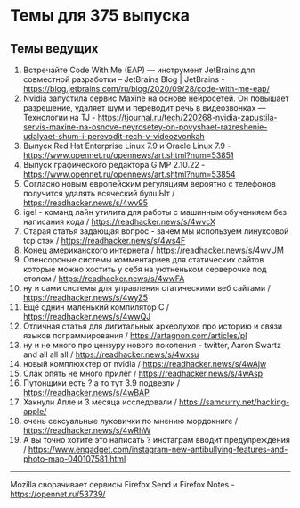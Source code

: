 # Темы для 375 выпуска

## Темы ведущих

1. Встречайте Code With Me (EAP) — инструмент JetBrains для совместной разработки – JetBrains Blog | JetBrains - https://blog.jetbrains.com/ru/blog/2020/09/28/code-with-me-eap/
1. Nvidia запустила сервис Maxine на основе нейросетей. Он повышает разрешение, удаляет шум и переводит речь в видеозвонках — Технологии на TJ - https://tjournal.ru/tech/220268-nvidia-zapustila-servis-maxine-na-osnove-neyrosetey-on-povyshaet-razreshenie-udalyaet-shum-i-perevodit-rech-v-videozvonkah
1. Выпуск Red Hat Enterprise Linux 7.9 и Oracle Linux 7.9 - https://www.opennet.ru/opennews/art.shtml?num=53851
1. Выпуск графического редактора GIMP 2.10.22 - https://www.opennet.ru/opennews/art.shtml?num=53854
1. Согласно новым европейским регуляциям вероятно с телефонов получится удалять всяческий булшЫт / https://readhacker.news/s/4wv95
1. igel - команд лайн утилита для работы с  машинным обученияем без написания кода / https://readhacker.news/s/4wvcX
1. Старая статья задающая вопрос - зачем мы используем линуксовой tcp стэк /  https://readhacker.news/s/4ws4F
1. Конец американского интернета / https://readhacker.news/s/4wvUM
1. Опенсорсные системы комментариев для статических сайтов которые можно хостить у себя на уютненьком серверочке под столом / https://readhacker.news/s/4wwFA
1. ну и сами системы для управления статическими веб сайтами /  https://readhacker.news/s/4wyZ5
1. Ещё однин маленький компилятор C / https://readhacker.news/s/4wwQJ
1. Отличная статья для дигитальных археолухов про историю и связи языков пограммирования / https://artagnon.com/articles/pl
1. ну и не много про цензуру нового поколения - twitter, Aaron Swartz and all all all / https://readhacker.news/s/4wxsu
1. новый комплюхктер от nvidia / https://readhacker.news/s/4wAjw
1. Слак опять не много прилёг / https://readhacker.news/s/4wAsp
1. Путонщики есть ? а то тут 3.9 подвезли / https://readhacker.news/s/4wBAP
1. Хакнули Апле и 3 месяца исследовали / https://samcurry.net/hacking-apple/
1. очень сексуальные луковички по мнению мордокниге / https://readhacker.news/s/4wRhW
1. А вы точно хотите это написать ? инстаграм  вводит предупреждения / https://www.engadget.com/instagram-new-antibullying-features-and-photo-map-040107581.html 


---

Mozilla сворачивает сервисы Firefox Send и Firefox Notes - https://opennet.ru/53739/
